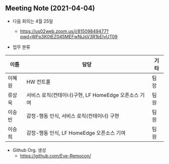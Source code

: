 ## Meeting Note (2021-04-04)

- 다음 회의는 4월 25일
  - https://us02web.zoom.us/j/81509849477?pwd=WFp3K0tEZ045MEFwNjJsV3R1bEIvUT09

- 업무 분류

|이름|담당|기타|
|----|---|---|
|이혜원|HW 컨트롤|팀장|
|류상욱|서비스 로직(컨테이너)구현, LF HomeEdge 오픈소스 기여|팀원|
|이승빈|감정-행동 인식, 서비스 로직(컨테이너) 구현|팀원|
|이승희|감정-행동 인식, LF HomeEdge 오픈소스 기여|팀원|
- Github Org. 생성
  - https://github.com/Eye-Remocon/ 
